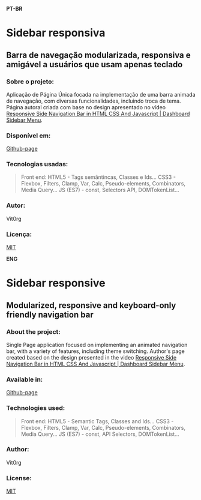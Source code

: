 **PT-BR**
# Sidebar responsiva
## Barra de navegação modularizada, responsiva e amigável a usuários que usam apenas teclado

### Sobre o projeto:
Aplicação de Página Única focada na implementação de uma barra animada de navegação, com diversas funcionalidades, incluindo troca de tema.
Página autoral criada com base no design apresentado no vídeo [Responsive Side Navigation Bar in HTML CSS And Javascript | Dashboard Sidebar Menu](https://yputu.be/wEfaoAa99XY).

### Disponível em:
[Github-page](https://vit0rg.github.io/responsive-sidebar/)

### Tecnologias usadas:
> Front end:
HTML5 - Tags semântincas, Classes e Ids...
CSS3 - Flexbox, Filters, Clamp, Var, Calc, Pseudo-elements, Combinators, Media Query...
JS (ES7) - const, Selectors API, DOMTokenList... 

### Autor:
Vit0rg

### Licença:
[MIT](https://github.com/Vit0rg/responsive-sidebar/blob/main/LICENSE)

**ENG** 
# Sidebar responsive 
## Modularized, responsive and keyboard-only friendly navigation bar

### About the project: 
Single Page application focused on implementing an animated navigation bar, with a variety of features, including theme switching. 
Author's page created based on the design presented in the video [Responsive Side Navigation Bar in HTML CSS And Javascript | Dashboard Sidebar Menu](https://yputu.be/wEfaoAa99XY). 

### Available in:
[Github-page](https://vit0rg.github.io/responsive-sidebar/) 

### Technologies used: 
> Front end: 
HTML5 - Semantic Tags, Classes and Ids... 
CSS3 - Flexbox, Filters, Clamp, Var, Calc, Pseudo-elements, Combinators, Media Query... 
JS (ES7) - const, API Selectors, DOMTokenList...

### Author: 
Vit0rg
 
### License: 
[MIT](https://github.com/Vit0rg/responsive-sidebar/blob/main/LICENSE)